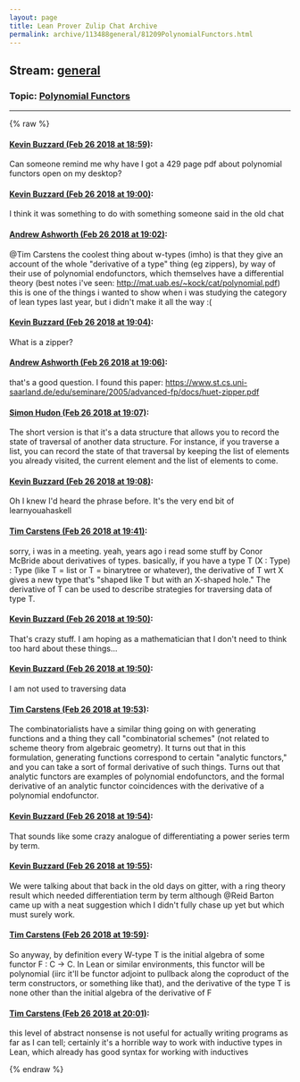 ```yaml
---
layout: page
title: Lean Prover Zulip Chat Archive 
permalink: archive/113488general/81209PolynomialFunctors.html
---
```


## Stream: [general](index.html)
### Topic: [Polynomial Functors](81209PolynomialFunctors.html)

---


{% raw %}
#### [ Kevin Buzzard (Feb 26 2018 at 18:59)](https://leanprover.zulipchat.com/#narrow/stream/113488-general/topic/Polynomial%20Functors/near/123006369):
<p>Can someone remind me why have I got a 429 page pdf about polynomial functors open on my desktop?</p>

#### [ Kevin Buzzard (Feb 26 2018 at 19:00)](https://leanprover.zulipchat.com/#narrow/stream/113488-general/topic/Polynomial%20Functors/near/123006427):
<p>I think it was something to do with something someone said in the old chat</p>

#### [ Andrew Ashworth (Feb 26 2018 at 19:02)](https://leanprover.zulipchat.com/#narrow/stream/113488-general/topic/Polynomial%20Functors/near/123006491):
<p><span class="user-mention" data-user-email="intoverflow@gmail.com" data-user-id="110028">@Tim Carstens</span> the coolest thing about w-types (imho) is that they give an account of the whole "derivative of a type" thing (eg zippers), by way of their use of polynomial endofunctors, which themselves have a differential theory (best notes i've seen: <a href="http://mat.uab.es/~kock/cat/polynomial.pdf" target="_blank" title="http://mat.uab.es/~kock/cat/polynomial.pdf">http://mat.uab.es/~kock/cat/polynomial.pdf</a>)<br>
this is one of the things i wanted to show when i was studying the category of lean types last year, but i didn't make it all the way :(</p>

#### [ Kevin Buzzard (Feb 26 2018 at 19:04)](https://leanprover.zulipchat.com/#narrow/stream/113488-general/topic/Polynomial%20Functors/near/123006559):
<p>What is a zipper?</p>

#### [ Andrew Ashworth (Feb 26 2018 at 19:06)](https://leanprover.zulipchat.com/#narrow/stream/113488-general/topic/Polynomial%20Functors/near/123006625):
<p>that's a good question. I found this paper: <a href="https://www.st.cs.uni-saarland.de/edu/seminare/2005/advanced-fp/docs/huet-zipper.pdf" target="_blank" title="https://www.st.cs.uni-saarland.de/edu/seminare/2005/advanced-fp/docs/huet-zipper.pdf">https://www.st.cs.uni-saarland.de/edu/seminare/2005/advanced-fp/docs/huet-zipper.pdf</a></p>

#### [ Simon Hudon (Feb 26 2018 at 19:07)](https://leanprover.zulipchat.com/#narrow/stream/113488-general/topic/Polynomial%20Functors/near/123006652):
<p>The short version is that it's a data structure that allows you to record the state of traversal of another data structure. For instance, if you traverse a list, you can record the state of that traversal by keeping the list of elements you already visited, the current element and the list of elements to come.</p>

#### [ Kevin Buzzard (Feb 26 2018 at 19:08)](https://leanprover.zulipchat.com/#narrow/stream/113488-general/topic/Polynomial%20Functors/near/123006693):
<p>Oh I knew I'd heard the phrase before. It's the very end bit of learnyouahaskell</p>

#### [ Tim Carstens (Feb 26 2018 at 19:41)](https://leanprover.zulipchat.com/#narrow/stream/113488-general/topic/Polynomial%20Functors/near/123007871):
<p>sorry, i was in a meeting. yeah, years ago i read some stuff by Conor McBride about derivatives of types. basically, if you have a type T (X : Type) : Type (like T = list or T = binarytree or whatever), the derivative of T wrt X gives a new type that's "shaped like T but with an X-shaped hole." The derivative of T can be used to describe strategies for traversing data of type T.</p>

#### [ Kevin Buzzard (Feb 26 2018 at 19:50)](https://leanprover.zulipchat.com/#narrow/stream/113488-general/topic/Polynomial%20Functors/near/123008176):
<p>That's crazy stuff. I am hoping as a mathematician that I don't need to think too hard about these things...</p>

#### [ Kevin Buzzard (Feb 26 2018 at 19:50)](https://leanprover.zulipchat.com/#narrow/stream/113488-general/topic/Polynomial%20Functors/near/123008180):
<p>I am not used to traversing data</p>

#### [ Tim Carstens (Feb 26 2018 at 19:53)](https://leanprover.zulipchat.com/#narrow/stream/113488-general/topic/Polynomial%20Functors/near/123008268):
<p>The combinatorialists have a similar thing going on with generating functions and a thing they call "combinatorial schemes" (not related to scheme theory from algebraic geometry). It turns out that in this formulation, generating functions correspond to certain "analytic functors," and you can take a sort of formal derivative of such things. Turns out that analytic functors are examples of polynomial endofunctors, and the formal derivative of an analytic functor coincidences with the derivative of a polynomial endofunctor.</p>

#### [ Kevin Buzzard (Feb 26 2018 at 19:54)](https://leanprover.zulipchat.com/#narrow/stream/113488-general/topic/Polynomial%20Functors/near/123008316):
<p>That sounds like some crazy analogue of differentiating a power series term by term.</p>

#### [ Kevin Buzzard (Feb 26 2018 at 19:55)](https://leanprover.zulipchat.com/#narrow/stream/113488-general/topic/Polynomial%20Functors/near/123008336):
<p>We were talking about that back in the old days on gitter, with a ring theory result which needed differentiation term by term although <span class="user-mention" data-user-email="rwbarton@gmail.com" data-user-id="110032">@Reid Barton</span> came up with a neat suggestion which I didn't fully chase up yet but which must surely work.</p>

#### [ Tim Carstens (Feb 26 2018 at 19:59)](https://leanprover.zulipchat.com/#narrow/stream/113488-general/topic/Polynomial%20Functors/near/123008493):
<p>So anyway, by definition every W-type T is the initial algebra of some functor F : C -&gt; C. In Lean or similar environments, this functor will be polynomial (iirc it'll be functor adjoint to pullback along the coproduct of the term constructors, or something like that), and the derivative of the type T is none other than the initial algebra of the derivative of F</p>

#### [ Tim Carstens (Feb 26 2018 at 20:01)](https://leanprover.zulipchat.com/#narrow/stream/113488-general/topic/Polynomial%20Functors/near/123008578):
<p>this level of abstract nonsense is not useful for actually writing programs as far as I can tell; certainly it's a horrible way to work with inductive types in Lean, which already has good syntax for working with inductives</p>


{% endraw %}
